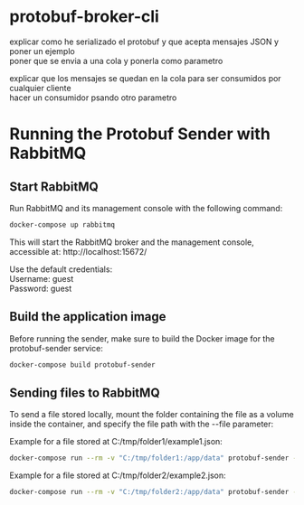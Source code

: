 # protobuf-broker-cli
explicar como he serializado el protobuf y que acepta mensajes JSON y poner un ejemplo  
poner que se envia a una cola y ponerla como parametro

explicar que los mensajes se quedan en la cola para ser consumidos por cualquier cliente  
hacer un consumidor psando otro parametro

# Running the Protobuf Sender with RabbitMQ

## Start RabbitMQ

Run RabbitMQ and its management console with the following command:

```bash
docker-compose up rabbitmq
```
This will start the RabbitMQ broker and the management console, accessible at:
http://localhost:15672/

Use the default credentials:  
Username: guest  
Password: guest  

## Build the application image
Before running the sender, make sure to build the Docker image for the protobuf-sender service:

```bash
docker-compose build protobuf-sender
```
##  Sending files to RabbitMQ
To send a file stored locally, mount the folder containing the file as a volume inside the container, and specify the file path with the --file parameter:  

Example for a file stored at C:/tmp/folder1/example1.json:
```bash
docker-compose run --rm -v "C:/tmp/folder1:/app/data" protobuf-sender --file=/app/data/example1.json
```
Example for a file stored at C:/tmp/folder2/example2.json:

```bash
docker-compose run --rm -v "C:/tmp/folder2:/app/data" protobuf-sender --file=/app/data/example2.json
```
